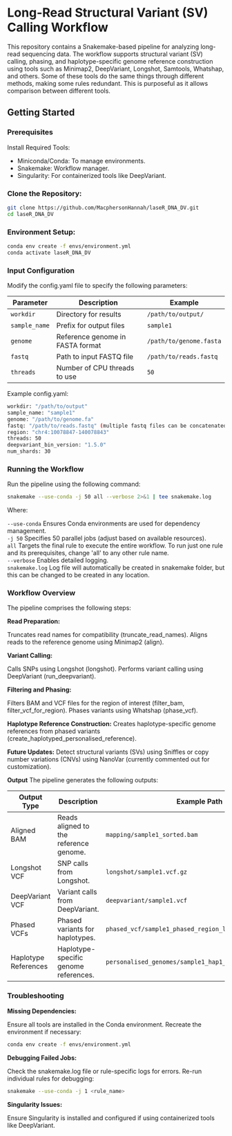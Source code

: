 <h1>Long-Read Structural Variant (SV) Calling Workflow</h1>  

This repository contains a Snakemake-based pipeline for analyzing long-read sequencing data. The workflow supports structural variant (SV) calling, phasing, and haplotype-specific genome reference construction using tools such as Minimap2, DeepVariant, Longshot, Samtools, Whatshap, and others. Some of these tools do the same things through different methods, making some rules redundant. This is purposeful as it allows comparison between different tools.

<h2>Getting Started</h2>
<h3>Prerequisites</h3>

Install Required Tools:

- Miniconda/Conda: To manage environments.
- Snakemake: Workflow manager.
- Singularity: For containerized tools like DeepVariant.

<h3>Clone the Repository:</h3>

```bash
git clone https://github.com/MacphersonHannah/laseR_DNA_DV.git
cd laseR_DNA_DV
```

<h3>Environment Setup:</h3>

```bash
conda env create -f envs/environment.yml
conda activate laseR_DNA_DV
```

<h3>Input Configuration</h3>
Modify the config.yaml file to specify the following parameters:

| Parameter             | Description                            | Example                             |
|-----------------------|----------------------------------------|-------------------------------------|
| `workdir`             | Directory for results                 | `/path/to/output/`                 |
| `sample_name`         | Prefix for output files               | `sample1`                          |
| `genome`              | Reference genome in FASTA format      | `/path/to/genome.fasta`            |
| `fastq`               | Path to input FASTQ file              | `/path/to/reads.fastq`             |
| `threads`             | Number of CPU threads to use          | `50`                               |


Example config.yaml:

```bash
workdir: "/path/to/output"
sample_name: "sample1"
genome: "/path/to/genome.fa"
fastq: "/path/to/reads.fastq" (multiple fastq files can be concatenated into one file prior to pipeline usage)
region: "chr4:10078847-140078843"
threads: 50
deepvariant_bin_version: "1.5.0"
num_shards: 30
```


<h3>Running the Workflow</h3>

Run the pipeline using the following command:

```bash
snakemake --use-conda -j 50 all --verbose 2>&1 | tee snakemake.log
```

Where:

```--use-conda``` Ensures Conda environments are used for dependency management.
</br>```-j 50``` Specifies 50 parallel jobs (adjust based on available resources).
</br>```all``` Targets the final rule to execute the entire workflow. To run just one rule and its prerequisites, change 'all' to any other rule name.
</br>```--verbose``` Enables detailed logging.
</br>```snakemake.log``` Log file will automatically be created in snakemake folder, but this can be changed to be created in any location.

<h3>Workflow Overview</h3>

The pipeline comprises the following steps:

<b>Read Preparation:</b>

Truncates read names for compatibility (truncate_read_names).
Aligns reads to the reference genome using Minimap2 (align).

<b>Variant Calling:</b>

Calls SNPs using Longshot (longshot).
Performs variant calling using DeepVariant (run_deepvariant).

<b>Filtering and Phasing:</b>

Filters BAM and VCF files for the region of interest (filter_bam, filter_vcf_for_region).
Phases variants using Whatshap (phase_vcf).

<b>Haplotype Reference Construction:</b>
Creates haplotype-specific genome references from phased variants (create_haplotyped_personalised_reference).

<b>Future Updates:</b>
Detect structural variants (SVs) using Sniffles or copy number variations (CNVs) using NanoVar (currently commented out for customization).

<b>Output</b>
The pipeline generates the following outputs:

| Output Type           | Description                                | Example Path                                     |
|-----------------------|--------------------------------------------|-------------------------------------------------|
| Aligned BAM           | Reads aligned to the reference genome.     | `mapping/sample1_sorted.bam`                   |
| Longshot VCF          | SNP calls from Longshot.                   | `longshot/sample1.vcf.gz`                      |
| DeepVariant VCF       | Variant calls from DeepVariant.            | `deepvariant/sample1.vcf`                      |
| Phased VCFs           | Phased variants for haplotypes.            | `phased_vcf/sample1_phased_region_longshot.vcf.gz` |
| Haplotype References  | Haplotype-specific genome references.      | `personalised_genomes/sample1_hap1_longshot_sorted.bam` |


<h3>Troubleshooting</h3>

<b>Missing Dependencies:</b>

Ensure all tools are installed in the Conda environment. Recreate the environment if necessary:
```bash
conda env create -f envs/environment.yml
```

<b>Debugging Failed Jobs:</b>

Check the snakemake.log file or rule-specific logs for errors.
Re-run individual rules for debugging:

```bash
snakemake --use-conda -j 1 <rule_name>
```

<b>Singularity Issues:</b>

Ensure Singularity is installed and configured if using containerized tools like DeepVariant.

